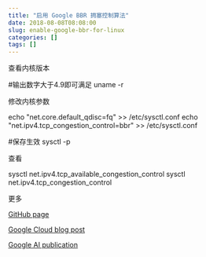 ```yaml
---
title: "启用 Google BBR 拥塞控制算法"
date: 2018-08-08T08:08:00
slug: enable-google-bbr-for-linux
categories: []
tags: []
---
```


查看内核版本



#输出数字大于4.9即可满足
uname -r



修改内核参数



echo "net.core.default_qdisc=fq" &gt;&gt; /etc/sysctl.conf
echo "net.ipv4.tcp_congestion_control=bbr" &gt;&gt; /etc/sysctl.conf

#保存生效
sysctl -p



查看



sysctl net.ipv4.tcp_available_congestion_control
sysctl net.ipv4.tcp_congestion_control



更多




[GitHub page](https://github.com/google/bbr)



[Google Cloud blog post](https://cloud.google.com/blog/products/gcp/tcp-bbr-congestion-control-comes-to-gcp-your-internet-just-got-faster)



[Google AI publication](https://ai.google/research/pubs/pub45646)